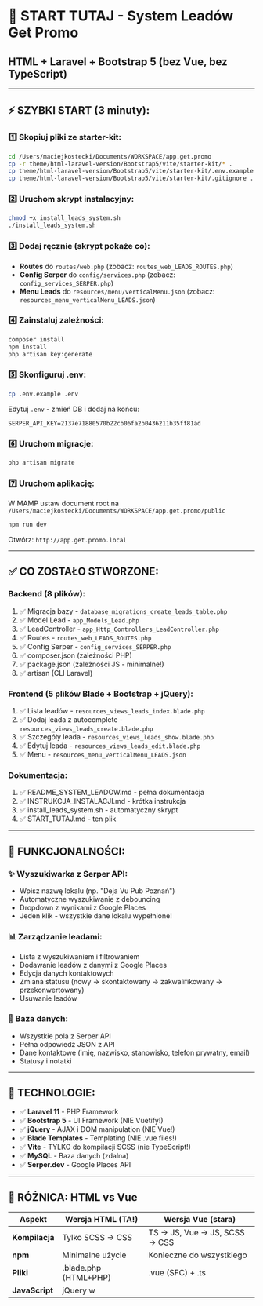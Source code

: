 # 🚀 START TUTAJ - System Leadów Get Promo

## HTML + Laravel + Bootstrap 5 (bez Vue, bez TypeScript)

---

## ⚡ SZYBKI START (3 minuty):

### 1️⃣ Skopiuj pliki ze starter-kit:

```bash
cd /Users/maciejkostecki/Documents/WORKSPACE/app.get.promo
cp -r theme/html-laravel-version/Bootstrap5/vite/starter-kit/* .
cp theme/html-laravel-version/Bootstrap5/vite/starter-kit/.env.example .
cp theme/html-laravel-version/Bootstrap5/vite/starter-kit/.gitignore .
```

### 2️⃣ Uruchom skrypt instalacyjny:

```bash
chmod +x install_leads_system.sh
./install_leads_system.sh
```

### 3️⃣ Dodaj ręcznie (skrypt pokaże co):

- **Routes** do `routes/web.php` (zobacz: `routes_web_LEADS_ROUTES.php`)
- **Config Serper** do `config/services.php` (zobacz: `config_services_SERPER.php`)
- **Menu Leads** do `resources/menu/verticalMenu.json` (zobacz: `resources_menu_verticalMenu_LEADS.json`)

### 4️⃣ Zainstaluj zależności:

```bash
composer install
npm install
php artisan key:generate
```

### 5️⃣ Skonfiguruj .env:

```bash
cp .env.example .env
```

Edytuj `.env` - zmień DB i dodaj na końcu:
```
SERPER_API_KEY=2137e71880570b22cb06fa2b0436211b35ff81ad
```

### 6️⃣ Uruchom migracje:

```bash
php artisan migrate
```

### 7️⃣ Uruchom aplikację:

W MAMP ustaw document root na `/Users/maciejkostecki/Documents/WORKSPACE/app.get.promo/public`

```bash
npm run dev
```

Otwórz: `http://app.get.promo.local`

---

## ✅ CO ZOSTAŁO STWORZONE:

### Backend (8 plików):
1. ✅ Migracja bazy - `database_migrations_create_leads_table.php`
2. ✅ Model Lead - `app_Models_Lead.php`
3. ✅ LeadController - `app_Http_Controllers_LeadController.php`
4. ✅ Routes - `routes_web_LEADS_ROUTES.php`
5. ✅ Config Serper - `config_services_SERPER.php`
6. ✅ composer.json (zależności PHP)
7. ✅ package.json (zależności JS - minimalne!)
8. ✅ artisan (CLI Laravel)

### Frontend (5 plików Blade + Bootstrap + jQuery):
1. ✅ Lista leadów - `resources_views_leads_index.blade.php`
2. ✅ Dodaj leada z autocomplete - `resources_views_leads_create.blade.php`
3. ✅ Szczegóły leada - `resources_views_leads_show.blade.php`
4. ✅ Edytuj leada - `resources_views_leads_edit.blade.php`
5. ✅ Menu - `resources_menu_verticalMenu_LEADS.json`

### Dokumentacja:
1. ✅ README_SYSTEM_LEADOW.md - pełna dokumentacja
2. ✅ INSTRUKCJA_INSTALACJI.md - krótka instrukcja
3. ✅ install_leads_system.sh - automatyczny skrypt
4. ✅ START_TUTAJ.md - ten plik

---

## 🎯 FUNKCJONALNOŚCI:

### ✨ Wyszukiwarka z Serper API:
- Wpisz nazwę lokalu (np. "Deja Vu Pub Poznań")
- Automatyczne wyszukiwanie z debouncing
- Dropdown z wynikami z Google Places
- Jeden klik - wszystkie dane lokalu wypełnione!

### 📊 Zarządzanie leadami:
- Lista z wyszukiwaniem i filtrowaniem
- Dodawanie leadów z danymi z Google Places
- Edycja danych kontaktowych
- Zmiana statusu (nowy → skontaktowany → zakwalifikowany → przekonwertowany)
- Usuwanie leadów

### 💾 Baza danych:
- Wszystkie pola z Serper API
- Pełna odpowiedź JSON z API
- Dane kontaktowe (imię, nazwisko, stanowisko, telefon prywatny, email)
- Statusy i notatki

---

## 🔧 TECHNOLOGIE:

- ✅ **Laravel 11** - PHP Framework
- ✅ **Bootstrap 5** - UI Framework (NIE Vuetify!)
- ✅ **jQuery** - AJAX i DOM manipulation (NIE Vue!)
- ✅ **Blade Templates** - Templating (NIE .vue files!)
- ✅ **Vite** - TYLKO do kompilacji SCSS (nie TypeScript!)
- ✅ **MySQL** - Baza danych (zdalna)
- ✅ **Serper.dev** - Google Places API

---

## 📝 RÓŻNICA: HTML vs Vue

| Aspekt | Wersja HTML (TA!) | Wersja Vue (stara) |
|--------|-------------------|-------------------|
| **Kompilacja** | Tylko SCSS → CSS | TS → JS, Vue → JS, SCSS → CSS |
| **npm** | Minimalne użycie | Konieczne do wszystkiego |
| **Pliki** | .blade.php (HTML+PHP) | .vue (SFC) + .ts |
| **JavaScript** | jQuery w <script> | TypeScript modules |
| **Łatwość** | ⭐⭐⭐⭐⭐ Bardzo łatwe | ⭐⭐ Trudniejsze |
| **Build time** | ~5 sekund | ~30 sekund |

---

## 🎉 GOTOWE!

Po wykonaniu powyższych kroków, system leadów będzie w pełni funkcjonalny!

**Test:**
1. Otwórz `http://app.get.promo.local/leads`
2. Kliknij "Dodaj nowego leada"
3. Wpisz "Deja Vu Pub"
4. Zobacz autocomplete w akcji!
5. Wybierz lokal, wypełnij dane, zapisz!

---

## 📞 Pomocy?

Sprawdź:
- `README_SYSTEM_LEADOW.md` - pełna dokumentacja
- `install_leads_system.sh` - pokaże co jest nie tak
- Pliki `*_LEADS_*.php` - gotowe fragmenty do wklejenia

---

**Miłej pracy z systemem leadów! 🚀**

